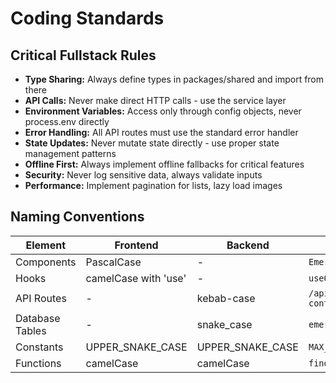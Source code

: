 # Coding Standards

## Critical Fullstack Rules

- **Type Sharing:** Always define types in packages/shared and import from there
- **API Calls:** Never make direct HTTP calls - use the service layer
- **Environment Variables:** Access only through config objects, never process.env directly
- **Error Handling:** All API routes must use the standard error handler
- **State Updates:** Never mutate state directly - use proper state management patterns
- **Offline First:** Always implement offline fallbacks for critical features
- **Security:** Never log sensitive data, always validate inputs
- **Performance:** Implement pagination for lists, lazy load images

## Naming Conventions

| Element | Frontend | Backend | Example |
|---------|----------|---------|---------|
| Components | PascalCase | - | `EmergencyButton.tsx` |
| Hooks | camelCase with 'use' | - | `useOfflineSync.ts` |
| API Routes | - | kebab-case | `/api/emergency-contacts` |
| Database Tables | - | snake_case | `emergency_contacts` |
| Constants | UPPER_SNAKE_CASE | UPPER_SNAKE_CASE | `MAX_RETRY_ATTEMPTS` |
| Functions | camelCase | camelCase | `findNearbyHospitals()` |
